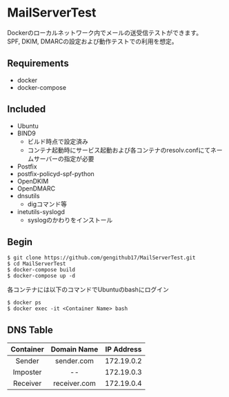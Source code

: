 # MailServerTest
Dockerのローカルネットワーク内でメールの送受信テストができます。  
SPF, DKIM, DMARCの設定および動作テストでの利用を想定。

## Requirements
- docker
- docker-compose

## Included
- Ubuntu
- BIND9
  - ビルド時点で設定済み
  - コンテナ起動時にサービス起動および各コンテナのresolv.confにてネームサーバーの指定が必要
- Postfix
- postfix-policyd-spf-python
- OpenDKIM
- OpenDMARC
- dnsutils
  - digコマンド等
- inetutils-syslogd
  - syslogのかわりをインストール

## Begin
```
$ git clone https://github.com/gengithub17/MailServerTest.git
$ cd MailServerTest
$ docker-compose build
$ docker-compose up -d
```
各コンテナには以下のコマンドでUbuntuのbashにログイン
```
$ docker ps
$ docker exec -it <Container Name> bash
```

## DNS Table
| Container | Domain Name 	| IP Address |
| :-------: | :---------: 	| :--------: |
| Sender 	| sender.com 	| 172.19.0.2 |
| Imposter 	| --			| 172.19.0.3 |
| Receiver	| receiver.com	| 172.19.0.4 |